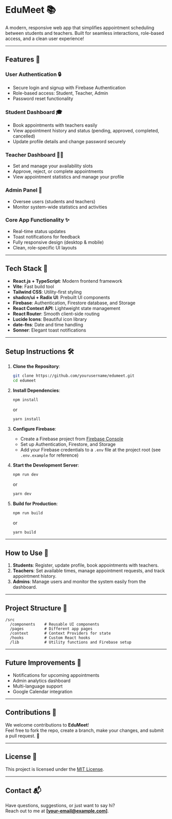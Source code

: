 # EduMeet 📚

A modern, responsive web app that simplifies appointment scheduling between students and teachers. Built for seamless interactions, role-based access, and a clean user experience!

---

## Features 🚀

### User Authentication 🔒
- Secure login and signup with Firebase Authentication
- Role-based access: Student, Teacher, Admin
- Password reset functionality

### Student Dashboard 🎓
- Book appointments with teachers easily
- View appointment history and status (pending, approved, completed, cancelled)
- Update profile details and change password securely

### Teacher Dashboard 👩‍🏫
- Set and manage your availability slots
- Approve, reject, or complete appointments
- View appointment statistics and manage your profile

### Admin Panel 🚰
- Oversee users (students and teachers)
- Monitor system-wide statistics and activities

### Core App Functionality ✨
- Real-time status updates
- Toast notifications for feedback
- Fully responsive design (desktop & mobile)
- Clean, role-specific UI layouts

---

## Tech Stack 🧰

- **React.js + TypeScript**: Modern frontend framework
- **Vite**: Fast build tool
- **Tailwind CSS**: Utility-first styling
- **shadcn/ui + Radix UI**: Prebuilt UI components
- **Firebase**: Authentication, Firestore database, and Storage
- **React Context API**: Lightweight state management
- **React Router**: Smooth client-side routing
- **Lucide Icons**: Beautiful icon library
- **date-fns**: Date and time handling
- **Sonner**: Elegant toast notifications

---

## Setup Instructions 🛠️

1. **Clone the Repository**:
   ```bash
   git clone https://github.com/yourusername/edumeet.git
   cd edumeet
   ```

2. **Install Dependencies**:
   ```bash
   npm install
   ```
   or
   ```bash
   yarn install
   ```

3. **Configure Firebase**:
   - Create a Firebase project from [Firebase Console](https://console.firebase.google.com/)
   - Set up Authentication, Firestore, and Storage
   - Add your Firebase credentials to a `.env` file at the project root (see `.env.example` for reference)

4. **Start the Development Server**:
   ```bash
   npm run dev
   ```
   or
   ```bash
   yarn dev
   ```

5. **Build for Production**:
   ```bash
   npm run build
   ```
   or
   ```bash
   yarn build
   ```

---

## How to Use 🔋

1. **Students**: Register, update profile, book appointments with teachers.
2. **Teachers**: Set available times, manage appointment requests, and track appointment history.
3. **Admins**: Manage users and monitor the system easily from the dashboard.

---

## Project Structure 📁

```
/src
  /components    # Reusable UI components
  /pages         # Different app pages
  /context       # Context Providers for state
  /hooks         # Custom React hooks
  /lib           # Utility functions and Firebase setup
```

---

## Future Improvements 🔮
- Notifications for upcoming appointments
- Admin analytics dashboard
- Multi-language support
- Google Calendar integration

---

## Contributions 🤝

We welcome contributions to **EduMeet**!  
Feel free to fork the repo, create a branch, make your changes, and submit a pull request. 🚀

---

## License 📜

This project is licensed under the [MIT License](LICENSE).

---

## Contact 📬

Have questions, suggestions, or just want to say hi?  
Reach out to me at **[your-email@example.com]**.

